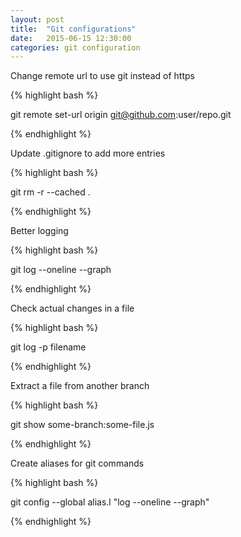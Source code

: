 ```yaml
---
layout: post
title:  "Git configurations"
date:   2015-06-15 12:30:00
categories: git configuration
---
```


Change remote url to use git instead of https

{% highlight bash %}

git remote set-url origin git@github.com:user/repo.git

{% endhighlight %}


Update .gitignore to add more entries

{% highlight bash %}

git rm -r --cached .

{% endhighlight %}


Better logging

{% highlight bash %}

git log --oneline --graph

{% endhighlight %}


Check actual changes in a file

{% highlight bash %}

git log -p filename

{% endhighlight %}


Extract a file from another branch

{% highlight bash %}

git show some-branch:some-file.js

{% endhighlight %}


Create aliases for git commands

{% highlight bash %}

git config --global alias.l "log --oneline --graph"

{% endhighlight %}
